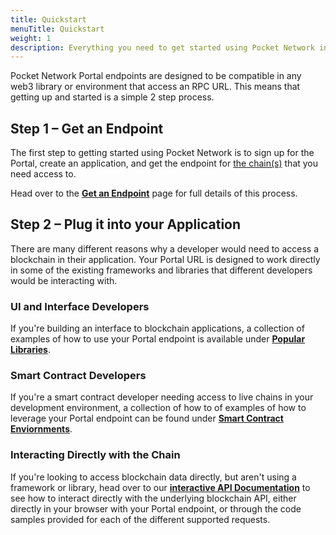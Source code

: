```yaml
---
title: Quickstart
menuTitle: Quickstart
weight: 1
description: Everything you need to get started using Pocket Network in your application.
---
```


Pocket Network Portal endpoints are designed to be compatible in any
web3 library or environment that access an RPC URL. This means that
getting up and started is a simple 2 step process.

## Step 1 – Get an Endpoint

The first step to getting started using Pocket Network is to sign up for the
Portal, create an application, and get the endpoint for [the
chain(s)](/supported-blockchains/) that you need access to.

Head over to the **[Get an Endpoint](/apps/get-endpoint)** page for full
details of this process.

## Step 2 – Plug it into your Application

There are many different reasons why a developer would need to access
a blockchain in their application. Your Portal URL is designed to work
directly in some of the existing frameworks and libraries that different
developers would be interacting with.

### UI and Interface Developers

If you're building an interface to blockchain applications, a collection of
examples of how to use your Portal endpoint is available under **[Popular
Libraries](/apps/libraries/)**.

### Smart Contract Developers

If you're a smart contract developer needing access to live chains in your
development environment, a collection of how to of examples of how to leverage
your Portal endpoint can be found under **[Smart Contract
Enviornments](/apps/smart-contract-environments/)**.

### Interacting Directly with the Chain

If you're looking to access blockchain data directly, but aren't using a
framework or library, head over to our **[interactive API
Documentation](/api-docs/ethereum)** to see how to interact directly with the
underlying blockchain API, either directly in your browser with your Portal
endpoint, or through the code samples provided for each of the different
supported requests.

